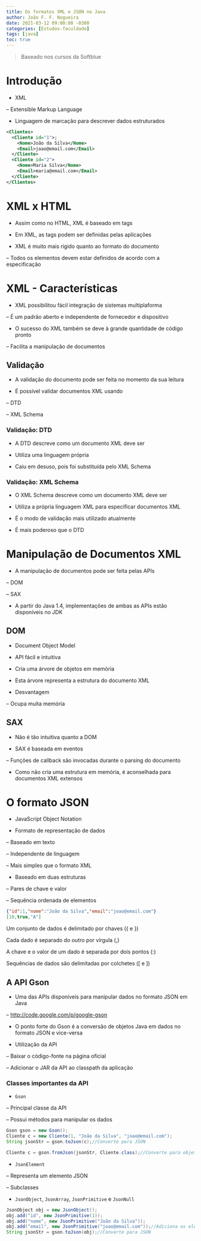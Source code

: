 ```yaml
---
title: Os formatos XML e JSON no Java
author: João F. F. Nogueira
date: 2021-03-12 09:00:00 -0300
categories: [Estudos-faculdade]
tags: [java]
toc: true
---
```


> Baseado nos cursos da Softblue

# Introdução

* XML

– Extensible Markup Language

* Linguagem de marcação para descrever dados estruturados

```xml
<Clientes>
  <Cliente id="1">;
    <Nome>João da Silva</Nome>
    <Email>joao@email.com</Email>
  </Cliente>
  <Cliente id="2">
    <Nome>Maria Silva</Nome>
    <Email>maria@email.com</Email>
  </Cliente>
</Clientes>
```

# XML x HTML

* Assim como no HTML, XML é baseado em tags

* Em XML, as tags podem ser definidas pelas aplicações

* XML é muito mais rígido quanto ao formato do documento

– Todos os elementos devem estar definidos de acordo com a especificação

# XML - Características

* XML possibilitou fácil integração de sistemas multiplaforma

– É um padrão aberto e independente de fornecedor e dispositivo

* O sucesso do XML também se deve à grande quantidade de código pronto

– Facilita a manipulação de documentos

## Validação

* A validação do documento pode ser feita no momento da sua leitura

* É possível validar documentos XML usando

– DTD

– XML Schema

### Validação: DTD

* A DTD descreve como um documento XML deve ser

* Utiliza uma linguagem própria

* Caiu em desuso, pois foi substituída pelo XML Schema

### Validação: XML Schema

* O XML Schema descreve como um documento XML deve ser

* Utiliza a própria linguagem XML para especificar documentos XML

* É o modo de validação mais utilizado atualmente

* É mais poderoso que o DTD

# Manipulação de Documentos XML

* A manipulação de documentos pode ser feita pelas APIs

– DOM

– SAX

* A partir do Java 1.4, implementações de ambas as APIs estão disponíveis no JDK

## DOM

* Document Object Model

* API fácil e intuitiva

* Cria uma árvore de objetos em memória

* Esta árvore representa a estrutura do documento XML

* Desvantagem

– Ocupa muita memória

## SAX

* Não é tão intuitiva quanto a DOM

* SAX é baseada em eventos

– Funções de callback são invocadas durante o parsing do documento

* Como não cria uma estrutura em memória, é aconselhada para documentos XML extensos

# O formato JSON

* JavaScript Object Notation

* Formato de representação de dados

– Baseado em texto

– Independente de linguagem

– Mais simples que o formato XML

* Baseado em duas estruturas

– Pares de chave e valor

– Sequência ordenada de elementos

```json
{"id":1,"nome":"João da Silva","email":"joao@email.com"}
[10,true,"A"]
```

Um conjunto de dados é delimitado por chaves ({ e })

Cada dado é separado do outro por vírgula (,)

A chave e o valor de um dado é separada por dois pontos (:)

Sequências de dados são delimitadas por colchetes ([ e ])

## A API Gson

* Uma das APIs disponíveis para manipular dados no formato JSON em Java

– http://code.google.com/p/google-gson

* O ponto forte do Gson é a conversão de objetos Java em dados no formato JSON e vice-versa

* Utilização da API

– Baixar o código-fonte na página oficial

– Adicionar o JAR da API ao classpath da aplicação

### Classes importantes da API

* `Gson`

– Principal classe da API

– Possui métodos para manipular os dados

```java
Gson gson = new Gson();
Cliente c = new Cliente(1, "João da Silva", "joao@email.com");
String jsonStr = gson.toJson(c);//Converte para JSON

Cliente c = gson.fromJson(jsonStr, Cliente.class);//Converte para objeto
```

* `JsonElement`

– Representa um elemento JSON

– Subclasses

* `JsonObject`, `JsonArray`, `JsonPrimitive` e `JsonNull`

```java
JsonObject obj = new JsonObject();
obj.add("id", new JsonPrimitive(1));
obj.add("nome", new JsonPrimitive("João da Silva"));
obj.add("email", new JsonPrimitive("joao@email.com"));//Adiciona os elementos
String jsonStr = gson.toJson(obj);//Converte para JSON
```
